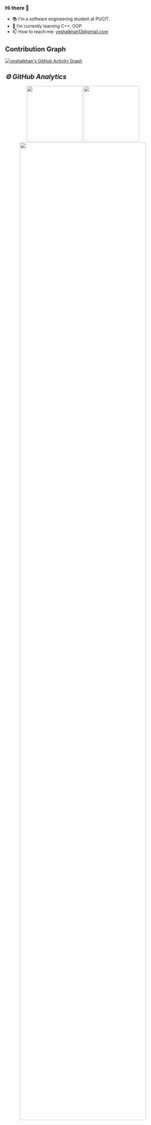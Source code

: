 ### Hi there 👋

- 📚 I'm a software engineering student at PUCIT.
- 🌱 I’m currently learning C++, OOP
- 📫 How to reach me: yeshalkhan13@gmail.com


## Contribution Graph
[![yeshalkhan's GitHub Activity Graph](https://activity-graph.herokuapp.com/graph?username=yeshalkhan&theme=cottoncandy)](https://github.com/yeshalkhan)
<h2><i>⚙️ GitHub Analytics</i></h2>
<p align="center">
<img height="180em" src="https://github-readme-stats.vercel.app/api?username=yeshalkhan&show_icons=true&theme=onedark&include_all_commits=true&count_private=true"/>
<img height="180em" src="https://github-readme-stats-eight-theta.vercel.app/api/top-langs/?username=yeshalkhan&layout=compact&langs_count=8&theme=onedark" />
<img width="90%" src="https://github-readme-streak-stats.herokuapp.com/?user=yeshalkhan&show_icons=true&locale=en&layout=demo&theme=merko&hide_border=true" />
